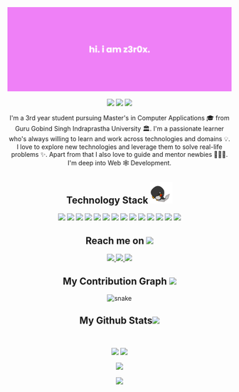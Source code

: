 <p align="center">
</p align="center">
<img src="https://github.com/z3r0xxx/z3r0xxx/blob/main/images/banner1.png" />

<p align="center">
	<img src="https://badges.pufler.dev/visits/z3r0xxx/z3r0xxx"/> 
	<img src="https://badges.pufler.dev/repos/z3r0xxx"/>
	<img src="https://badges.pufler.dev/commits/monthly/z3r0xxx" />
</p>

<p align="center">
	I'm a 3rd year student pursuing Master's in Computer Applications 🎓 from Guru Gobind Singh Indraprastha University 🏛. I'm a passionate learner who's always willing to learn and work across technologies and domains 💡. I love to explore new technologies and leverage them to solve real-life problems ✨. Apart from that I also love to guide and mentor newbies 👨🏻‍💻. I'm deep into Web 🕸️ Development.
</p>  

<h2 align="center">Technology Stack <img src="https://github.com/z3r0xxx/z3r0xxx/blob/main/images/laptop.gif" width="50"></h2>
<p align="center">
	<img src="https://img.shields.io/badge/C-00599C?style=flat-square&logo=c&logoColor=white"/>
	<img src="https://img.shields.io/badge/-java-E34A86?style=flat-square&logo=java"/>
	<img src="https://img.shields.io/badge/-C++-00599C?style=flat-square&logo=c"/>
	<img src="https://img.shields.io/badge/-HTML5-E34F26?style=flat-square&logo=html5&logoColor=white"/>
	<img src="https://img.shields.io/badge/-CSS3-1572B6?style=flat-square&logo=css3"/>
	<img src="https://img.shields.io/badge/-Bootstrap-563D7C?style=flat-square&logo=bootstrap"/>
	<img src="https://img.shields.io/badge/-Heroku-430098?style=flat-square&logo=heroku"/>
	<img src="https://img.shields.io/badge/-JavaScript-black?style=flat-square&logo=javascript"/>
	<img src="https://img.shields.io/badge/-Nodejs-black?style=flat-square&logo=Node.js"/>
	<img src="https://img.shields.io/badge/-React-black?style=flat-square&logo=react"/>
	<img src="https://img.shields.io/badge/-MongoDB-black?style=flat-square&logo=mongodb"/>
	<img src="https://img.shields.io/badge/-MySQL-black?style=flat-square&logo=mysql"/>
	<img src="https://img.shields.io/badge/-Git-black?style=flat-square&logo=git"/>
	<img src="https://img.shields.io/badge/-GitHub-black?style=flat-square&logo=github"/>
</p>

<h2 align="center">Reach me on <img src="https://media0.giphy.com/media/jqNPzdTTxQfOgOqpO4/source.gif" width="50"></h2>

<p align="center">
	<a href="mailto: ritikpr307@gmail.com">
		<img src="https://img.shields.io/badge/-ritikpr307-c14438?style=flat-square&logo=Gmail&logoColor=white&link=mailto:ritikpr307@gmail.com"/>
	</a>
	<a href="https://www.linkedin.com/in/ritik-rawal-698a18142/">
		<img src="https://img.shields.io/badge/-ritikrawal-blue?style=flat-square&logo=Linkedin&logoColor=white&link=https://www.linkedin.com/in/ritik-rawal-698a18142/"/>
	</a>
	<a href="https://twitter.com/ritikhere307">
		<img src="https://img.shields.io/badge/-ritikhere307-blue?style=flat-square&logo=twitter&logoColor=white&link=https://twitter.com/ritikhere307"/>
	</a>
</p>


<h2 align="center">
	My Contribution Graph <img src="https://media.giphy.com/media/xUA7aZeLE2e0P7Znz2/giphy.gif" width="50">
</h2>
<p align="center">
	<img src="https://github.com/ritik307/ritik307/raw/output/github-contribution-grid-snake.svg" alt="snake"></center>
</p>

<h2 align="center">
	My Github Stats<img src="https://media.giphy.com/media/VgCDAzcKvsR6OM0uWg/giphy.gif" width="50">
</h2>
 
<br>

<p align = "center">
	<img  src = "https://github-readme-stats.vercel.app/api?username=z3r0xxx&show_icons=true&theme=radical&line_height=27">
	<img src = "https://github-readme-stats.vercel.app/api/top-langs/?username=z3r0xxx&theme=radical">
</p>

<p align = "center">
 <img  src="https://github-readme-streak-stats.herokuapp.com/?user=v&show_icons=true&locale=en&layout=compact&theme=radical&line_height=0" />
</p> 

<p align = "center">
 <img src="https://activity-graph.herokuapp.com/graph?username=z3r0xxx&theme=redical">
</p> 

